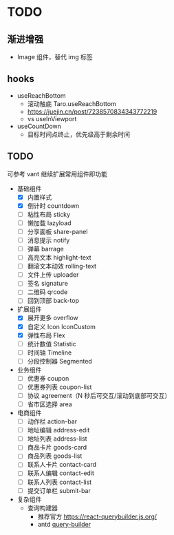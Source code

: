 # TODO

## 渐进增强

- Image 组件，替代 img 标签

## hooks

- useReachBottom
  - 滚动触底 Taro.useReachBottom
  - https://juejin.cn/post/7238570834343772219
  - vs useInViewport
- useCountDown
  - 目标时间点终止，优先级高于剩余时间

## TODO

可参考 vant 继续扩展常用组件即功能

- 基础组件
  - [x] 内置样式
  - [x] 倒计时 countdown
  - [ ] 粘性布局 sticky
  - [ ] 懒加载 lazyload
  - [ ] 分享面板 share-panel
  - [ ] 消息提示 notify
  - [ ] 弹幕 barrage
  - [ ] 高亮文本 highlight-text
  - [ ] 翻滚文本动效 rolling-text
  - [ ] 文件上传 uploader
  - [ ] 签名 signature
  - [ ] 二维码 qrcode
  - [ ] 回到顶部 back-top
- 扩展组件
  - [x] 展开更多 overflow
  - [x] 自定义 Icon IconCustom
  - [x] 弹性布局 Flex
  - [ ] 统计数值 Statistic
  - [ ] 时间轴 Timeline
  - [ ] 分段控制器 Segmented
- 业务组件
  - [ ] 优惠券 coupon
  - [ ] 优惠券列表 coupon-list
  - [ ] 协议 agreement（N 秒后可交互/滚动到底部可交互）
  - [ ] 省市区选择 area
- 电商组件
  - [ ] 动作栏 action-bar
  - [ ] 地址编辑 address-edit
  - [ ] 地址列表 address-list
  - [ ] 商品卡片 goods-card
  - [ ] 商品列表 goods-list
  - [ ] 联系人卡片 contact-card
  - [ ] 联系人编辑 contact-edit
  - [ ] 联系人列表 contact-list
  - [ ] 提交订单栏 submit-bar
- 复杂组件
  - 查询构建器
    - 推荐官方 https://react-querybuilder.js.org/
    - antd [query-builder](https://github.com/ukrbublik/react-awesome-query-builder)
